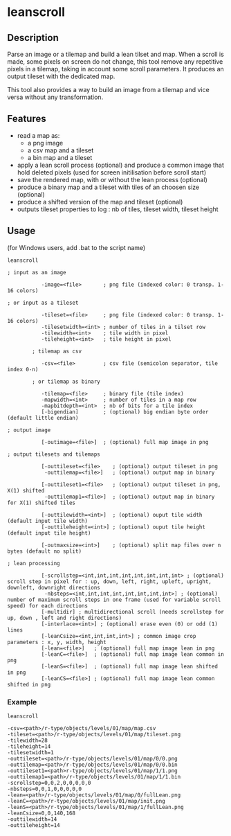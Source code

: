 # leanscroll
## Description
Parse an image or a tilemap and build a lean tilset and map.
When a scroll is made, some pixels on screen do not change, this tool remove any repetitive pixels in a tilemap, taking in account some scroll parameters.
It produces an output tileset with the dedicated map.

This tool also provides a way to build an image from a tilemap and vice versa without any transformation.

## Features
* read a map as:
    - a png image
    - a csv map and a tileset
    - a bin map and a tileset
* apply a lean scroll process (optional) and produce a common image that hold deleted pixels (used for screen initilisation before scroll start)
* save the rendered map, with or without the lean process (optional)
* produce a binary map and a tileset with tiles of an choosen size (optional)
* produce a shifted version of the map and tileset (optional)
* outputs tileset properties to log : nb of tiles, tileset width, tileset height

## Usage

(for Windows users, add .bat to the script name)

```
leanscroll 

; input as an image

           -image=<file>       ; png file (indexed color: 0 transp. 1-16 colors)

; or input as a tileset

           -tileset=<file>     ; png file (indexed color: 0 transp. 1-16 colors)
           -tilesetwidth=<int> ; number of tiles in a tilset row
           -tilewidth=<int>    ; tile width in pixel
           -tileheight=<int>   ; tile height in pixel

        ; tilemap as csv

           -csv=<file>         ; csv file (semicolon separator, tile index 0-n)

        ; or tilemap as binary

           -tilemap=<file>     ; binary file (tile index)
           -mapwidth=<int>     ; number of tiles in a map row
           -mapbitdepth=<int>  ; nb of bits for a tile index
           [-bigendian]        ; (optional) big endian byte order (default little endian)

; output image

           [-outimage=<file>]  ; (optional) full map image in png

; output tilesets and tilemaps

           [-outtileset=<file>    ; (optional) output tileset in png
            -outtilemap=<file>]   ; (optional) output map in binary

           [-outtileset1=<file>   ; (optional) output tileset in png, X(1) shifted
            -outtilemap1=<file>]  ; (optional) output map in binary for X(1) shifted tiles

           [-outtilewidth=<int>]  ; (optional) ouput tile width (default input tile width)
           [-outtileheight=<int>] ; (optional) ouput tile height (default input tile height)

           [-outmaxsize=<int>]    ; (optional) split map files over n bytes (default no split)

; lean processing

           [-scrollstep=<int,int,int,int,int,int,int,int> ; (optional) scroll step in pixel for : up, down, left, right, upleft, upright, downleft, downright directions
            -nbsteps=<int,int,int,int,int,int,int,int>] ; (optional) number of maximum scroll steps in one frame (used for variable scroll speed) for each directions
           [-multidir] ; multidirectional scroll (needs scrollstep for up, down , left and right directions)
           [-interlace=<int>] ; (optional) erase even (0) or odd (1) lines
           [-leanCsize=<int,int,int,int>] ; common image crop parameters : x, y, width, height
           [-lean=<file>]   ; (optional) full map image lean in png
           [-leanC=<file>]  ; (optional) full map image lean common in png
           [-leanS=<file>]  ; (optional) full map image lean shifted in png
           [-leanCS=<file>] ; (optional) full map image lean common shifted in png
```

### Example

```
leanscroll

-csv=<path>/r-type/objects/levels/01/map/map.csv
-tileset=<path>/r-type/objects/levels/01/map/tileset.png
-tilewidth=28
-tileheight=14
-tilesetwidth=1
-outtileset=<path>/r-type/objects/levels/01/map/0/0.png
-outtilemap=<path>/r-type/objects/levels/01/map/0/0.bin
-outtileset1=<path>r-type/objects/levels/01/map/1/1.png
-outtilemap1=<path>/r-type/objects/levels/01/map/1/1.bin
-scrollstep=0,0,2,0,0,0,0,0
-nbsteps=0,0,1,0,0,0,0,0
-lean=<path>/r-type/objects/levels/01/map/0/fullLean.png
-leanC=<path>/r-type/objects/levels/01/map/init.png
-leanS=<path>/r-type/objects/levels/01/map/1/fullLean.png
-leanCsize=0,0,140,168
-outtilewidth=14
-outtileheight=14
```